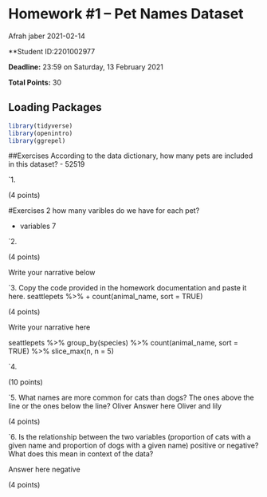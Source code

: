 Homework \#1 – Pet Names Dataset
================
Afrah jaber
2021-02-14

\*\*Student ID:2201002977

**Deadline:** 23:59 on Saturday, 13 February 2021

**Total Points:** 30

## Loading Packages

``` r
library(tidyverse)
library(openintro)
library(ggrepel)
```

\#\#Exercises According to the data dictionary, how many pets are
included in this dataset? - 52519

\`1.

(4 points)

\#Exercises 2 how many varibles do we have for each pet?  
- variables 7

\`2.

(4 points)

Write your narrative below

\`3. Copy the code provided in the homework documentation and paste it
here. seattlepets %&gt;% + count(animal\_name, sort = TRUE)

(4 points)

Write your narrative here

seattlepets %&gt;% group\_by(species) %&gt;% count(animal\_name, sort =
TRUE) %&gt;% slice\_max(n, n = 5)

\`4.

(10 points)

\`5. What names are more common for cats than dogs? The ones above the
line or the ones below the line? Oliver Answer here Oliver and lily

(4 points)

\`6. Is the relationship between the two variables (proportion of cats
with a given name and proportion of dogs with a given name) positive or
negative? What does this mean in context of the data?

Answer here negative

(4 points)
